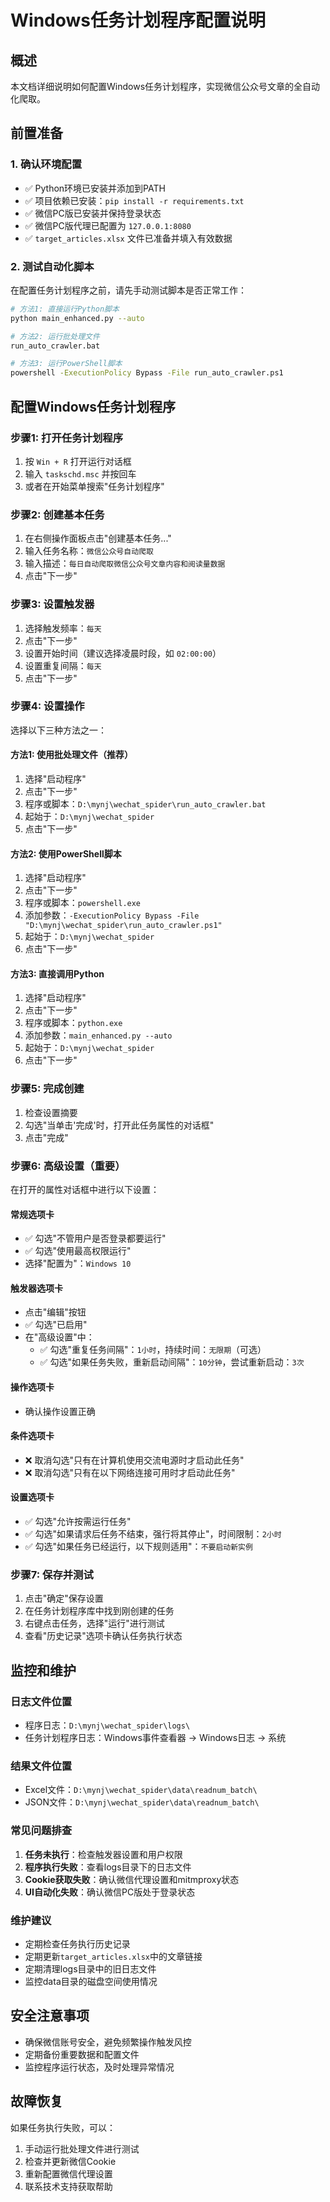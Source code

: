 # Windows任务计划程序配置说明

## 概述
本文档详细说明如何配置Windows任务计划程序，实现微信公众号文章的全自动化爬取。

## 前置准备

### 1. 确认环境配置
- ✅ Python环境已安装并添加到PATH
- ✅ 项目依赖已安装：`pip install -r requirements.txt`
- ✅ 微信PC版已安装并保持登录状态
- ✅ 微信PC版代理已配置为 `127.0.0.1:8080`
- ✅ `target_articles.xlsx` 文件已准备并填入有效数据

### 2. 测试自动化脚本
在配置任务计划程序之前，请先手动测试脚本是否正常工作：

```bash
# 方法1: 直接运行Python脚本
python main_enhanced.py --auto

# 方法2: 运行批处理文件
run_auto_crawler.bat

# 方法3: 运行PowerShell脚本
powershell -ExecutionPolicy Bypass -File run_auto_crawler.ps1
```

## 配置Windows任务计划程序

### 步骤1: 打开任务计划程序
1. 按 `Win + R` 打开运行对话框
2. 输入 `taskschd.msc` 并按回车
3. 或者在开始菜单搜索"任务计划程序"

### 步骤2: 创建基本任务
1. 在右侧操作面板点击"创建基本任务..."
2. 输入任务名称：`微信公众号自动爬取`
3. 输入描述：`每日自动爬取微信公众号文章内容和阅读量数据`
4. 点击"下一步"

### 步骤3: 设置触发器
1. 选择触发频率：`每天`
2. 点击"下一步"
3. 设置开始时间（建议选择凌晨时段，如 `02:00:00`）
4. 设置重复间隔：`每天`
5. 点击"下一步"

### 步骤4: 设置操作
选择以下三种方法之一：

#### 方法1: 使用批处理文件（推荐）
1. 选择"启动程序"
2. 点击"下一步"
3. 程序或脚本：`D:\mynj\wechat_spider\run_auto_crawler.bat`
4. 起始于：`D:\mynj\wechat_spider`
5. 点击"下一步"

#### 方法2: 使用PowerShell脚本
1. 选择"启动程序"
2. 点击"下一步"
3. 程序或脚本：`powershell.exe`
4. 添加参数：`-ExecutionPolicy Bypass -File "D:\mynj\wechat_spider\run_auto_crawler.ps1"`
5. 起始于：`D:\mynj\wechat_spider`
6. 点击"下一步"

#### 方法3: 直接调用Python
1. 选择"启动程序"
2. 点击"下一步"
3. 程序或脚本：`python.exe`
4. 添加参数：`main_enhanced.py --auto`
5. 起始于：`D:\mynj\wechat_spider`
6. 点击"下一步"

### 步骤5: 完成创建
1. 检查设置摘要
2. 勾选"当单击'完成'时，打开此任务属性的对话框"
3. 点击"完成"

### 步骤6: 高级设置（重要）
在打开的属性对话框中进行以下设置：

#### 常规选项卡
- ✅ 勾选"不管用户是否登录都要运行"
- ✅ 勾选"使用最高权限运行"
- 选择"配置为"：`Windows 10`

#### 触发器选项卡
- 点击"编辑"按钮
- ✅ 勾选"已启用"
- 在"高级设置"中：
  - ✅ 勾选"重复任务间隔"：`1小时`，持续时间：`无限期`（可选）
  - ✅ 勾选"如果任务失败，重新启动间隔"：`10分钟`，尝试重新启动：`3次`

#### 操作选项卡
- 确认操作设置正确

#### 条件选项卡
- ❌ 取消勾选"只有在计算机使用交流电源时才启动此任务"
- ❌ 取消勾选"只有在以下网络连接可用时才启动此任务"

#### 设置选项卡
- ✅ 勾选"允许按需运行任务"
- ✅ 勾选"如果请求后任务不结束，强行将其停止"，时间限制：`2小时`
- ✅ 勾选"如果任务已经运行，以下规则适用"：`不要启动新实例`

### 步骤7: 保存并测试
1. 点击"确定"保存设置
2. 在任务计划程序库中找到刚创建的任务
3. 右键点击任务，选择"运行"进行测试
4. 查看"历史记录"选项卡确认任务执行状态

## 监控和维护

### 日志文件位置
- 程序日志：`D:\mynj\wechat_spider\logs\`
- 任务计划程序日志：Windows事件查看器 → Windows日志 → 系统

### 结果文件位置
- Excel文件：`D:\mynj\wechat_spider\data\readnum_batch\`
- JSON文件：`D:\mynj\wechat_spider\data\readnum_batch\`

### 常见问题排查
1. **任务未执行**：检查触发器设置和用户权限
2. **程序执行失败**：查看logs目录下的日志文件
3. **Cookie获取失败**：确认微信代理设置和mitmproxy状态
4. **UI自动化失败**：确认微信PC版处于登录状态

### 维护建议
- 定期检查任务执行历史记录
- 定期更新`target_articles.xlsx`中的文章链接
- 定期清理logs目录中的旧日志文件
- 监控data目录的磁盘空间使用情况

## 安全注意事项
- 确保微信账号安全，避免频繁操作触发风控
- 定期备份重要数据和配置文件
- 监控程序运行状态，及时处理异常情况

## 故障恢复
如果任务执行失败，可以：
1. 手动运行批处理文件进行测试
2. 检查并更新微信Cookie
3. 重新配置微信代理设置
4. 联系技术支持获取帮助
